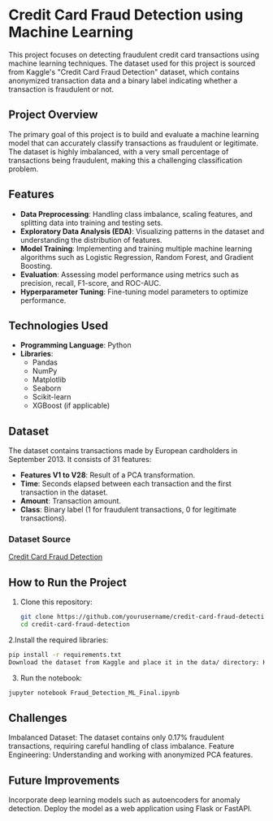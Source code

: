 # Credit Card Fraud Detection using Machine Learning

This project focuses on detecting fraudulent credit card transactions using machine learning techniques. The dataset used for this project is sourced from Kaggle's "Credit Card Fraud Detection" dataset, which contains anonymized transaction data and a binary label indicating whether a transaction is fraudulent or not.

## Project Overview

The primary goal of this project is to build and evaluate a machine learning model that can accurately classify transactions as fraudulent or legitimate. The dataset is highly imbalanced, with a very small percentage of transactions being fraudulent, making this a challenging classification problem.

## Features

- **Data Preprocessing**: Handling class imbalance, scaling features, and splitting data into training and testing sets.
- **Exploratory Data Analysis (EDA)**: Visualizing patterns in the dataset and understanding the distribution of features.
- **Model Training**: Implementing and training multiple machine learning algorithms such as Logistic Regression, Random Forest, and Gradient Boosting.
- **Evaluation**: Assessing model performance using metrics such as precision, recall, F1-score, and ROC-AUC.
- **Hyperparameter Tuning**: Fine-tuning model parameters to optimize performance.

## Technologies Used

- **Programming Language**: Python
- **Libraries**:
  - Pandas
  - NumPy
  - Matplotlib
  - Seaborn
  - Scikit-learn
  - XGBoost (if applicable)

## Dataset

The dataset contains transactions made by European cardholders in September 2013. It consists of 31 features:
- **Features V1 to V28**: Result of a PCA transformation.
- **Time**: Seconds elapsed between each transaction and the first transaction in the dataset.
- **Amount**: Transaction amount.
- **Class**: Binary label (1 for fraudulent transactions, 0 for legitimate transactions).

### Dataset Source
[Credit Card Fraud Detection](https://www.kaggle.com/datasets/mlg-ulb/creditcardfraud)

## How to Run the Project

1. Clone this repository:
   ```bash
   git clone https://github.com/yourusername/credit-card-fraud-detection.git
   cd credit-card-fraud-detection
2.Install the required libraries:

   ```bash
pip install -r requirements.txt
Download the dataset from Kaggle and place it in the data/ directory: Kaggle Dataset Link: https://www.kaggle.com/datasets/mlg-ulb/creditcardfraud
```
3. Run the notebook:
 ```bash
jupyter notebook Fraud_Detection_ML_Final.ipynb
```
## Challenges
Imbalanced Dataset: The dataset contains only 0.17% fraudulent transactions, requiring careful handling of class imbalance.
Feature Engineering: Understanding and working with anonymized PCA features.

## Future Improvements
Incorporate deep learning models such as autoencoders for anomaly detection.
Deploy the model as a web application using Flask or FastAPI.

